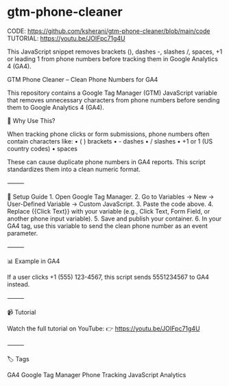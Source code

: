 # gtm-phone-cleaner

CODE: https://github.com/ksherani/gtm-phone-cleaner/blob/main/code
TUTORIAL: https://youtu.be/JOIFpc71g4U

This JavaScript snippet removes brackets (), dashes -, slashes /, spaces, +1 or leading 1  from phone numbers before tracking them in Google Analytics 4 (GA4).

GTM Phone Cleaner – Clean Phone Numbers for GA4

This repository contains a Google Tag Manager (GTM) JavaScript variable that removes unnecessary characters from phone numbers before sending them to Google Analytics 4 (GA4).

📌 Why Use This?

When tracking phone clicks or form submissions, phone numbers often contain characters like:
	•	( ) brackets
	•	- dashes
	•	/ slashes
	•	+1 or 1 (US country codes)
	•	spaces

These can cause duplicate phone numbers in GA4 reports. This script standardizes them into a clean numeric format.

⸻

🚀 Setup Guide
	1.	Open Google Tag Manager.
	2.	Go to Variables → New → User-Defined Variable → Custom JavaScript.
	3.	Paste the code above.
	4.	Replace {{Click Text}} with your variable (e.g., Click Text, Form Field, or another phone input variable).
	5.	Save and publish your container.
	6.	In your GA4 tag, use this variable to send the clean phone number as an event parameter.

⸻

📊 Example in GA4

If a user clicks +1 (555) 123-4567,
this script sends 5551234567 to GA4 instead.

⸻

📹 Tutorial

Watch the full tutorial on YouTube:
👉 https://youtu.be/JOIFpc71g4U

⸻

🏷️ Tags

GA4 Google Tag Manager Phone Tracking JavaScript Analytics
